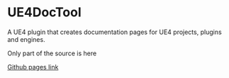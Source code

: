 # UE4DocTool
A UE4 plugin that creates documentation pages for UE4 projects, plugins and engines.

Only part of the source is here

[Github pages link](freshmutroom.github.io/UE4DocTool)
